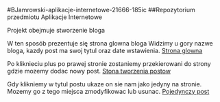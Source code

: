 #BJamrowski-aplikacje-internetowe-21666-185ic
##Repozytorium przedmiotu Aplikacje Internetowe

Projekt obejmuje stworzenie bloga


W ten sposób prezentuje się strona glowna bloga
Widzimy u gory nazwe bloga, kazdy post ma swoj tytul oraz date wstawienia.
[Strona glowna](./photos/widok.png)

Po kliknieciu plus po prawej stronie zostaniemy przekierowani do strony gdzie mozemy dodac nowy post.
[Stona tworzenia postow](./photos/newPost.png)

Gdy klikniemy w tytul postu ukaze on sie nam jako jedyny na stronie. Mozemy go z tego miejsca zmodyfikowac lub usunac.
[Pojedynczy post](./photos/singlePost.png)